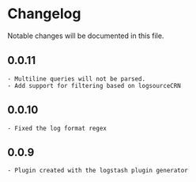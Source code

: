 # Changelog
Notable changes will be documented in this file.

## 0.0.11
	- Multiline queries will not be parsed.
    - Add support for filtering based on logsourceCRN

## 0.0.10
	- Fixed the log format regex

## 0.0.9
	- Plugin created with the logstash plugin generator

